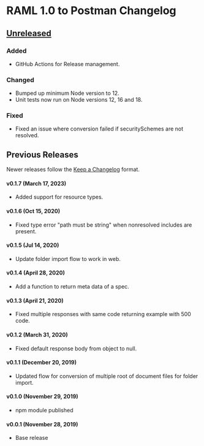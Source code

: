 # RAML 1.0 to Postman Changelog

## [Unreleased]

### Added

-   GitHub Actions for Release management.

### Changed

-   Bumped up minimum Node version to 12.
-   Unit tests now run on Node versions 12, 16 and 18.

### Fixed

-   Fixed an issue where conversion failed if securitySchemes are not resolved.

## Previous Releases
Newer releases follow the [Keep a Changelog](https://keepachangelog.com/en/1.0.0/) format.
#### v0.1.7 (March 17, 2023)
* Added support for resource types.

#### v0.1.6 (Oct 15, 2020)
* Fixed type error "path must be string" when nonresolved includes are present.

#### v0.1.5 (Jul 14, 2020)
* Update folder import flow to work in web.

#### v0.1.4 (April 28, 2020)
* Add a function to return meta data of a spec.

#### v0.1.3 (April 21, 2020)
* Fixed multiple responses with same code returning example with 500 code.

#### v0.1.2 (March 31, 2020)
* Fixed default response body from object to null.

#### v0.1.1 (December 20, 2019)
* Updated flow for conversion of multiple root of document files for folder import.

#### v0.1.0 (November 29, 2019)
* npm module published

#### v0.0.1 (November 28, 2019)
* Base release

[Unreleased]: https://github.com/postmanlabs/raml1-to-postman/compare/0.1.7...HEAD